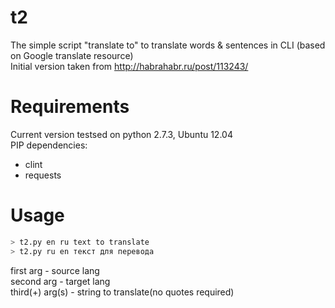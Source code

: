 t2
==

The simple script "translate to" to translate words &amp; sentences in CLI (based on Google translate resource)<br>
Initial version taken from http://habrahabr.ru/post/113243/

Requirements
====
Current version testsed on python 2.7.3, Ubuntu 12.04<br>
PIP dependencies:
* clint
* requests

Usage
====
```bash
> t2.py en ru text to translate
> t2.py ru en текст для перевода
```
first arg       - source lang<br>
second arg      - target lang<br>
third(+) arg(s) - string to translate(no quotes required)<br>
